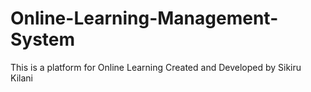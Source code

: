 # Online-Learning-Management-System
This is a platform for Online Learning Created and Developed by Sikiru Kilani
